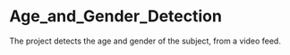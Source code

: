 # Age_and_Gender_Detection
The project detects the age and gender of the subject, from a video feed.
